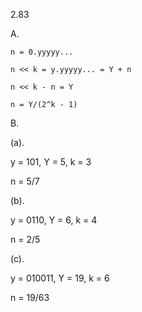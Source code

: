 2.83

A.

    n = 0.yyyyy...

    n << k = y.yyyyy... = Y + n

    n << k - n = Y

    n = Y/(2^k - 1)


B.

(a).

y = 101, Y = 5, k = 3

n = 5/7

(b).

y = 0110, Y = 6, k = 4

n = 2/5

(c).

y = 010011, Y = 19, k = 6

n = 19/63


